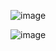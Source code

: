 ![image](https://github.com/user-attachments/assets/fbbb7071-de70-40cf-a26d-65afbb04b45e)




![image](https://github.com/user-attachments/assets/1c27f0d2-48d9-4797-bf6f-dee433b01a10)





